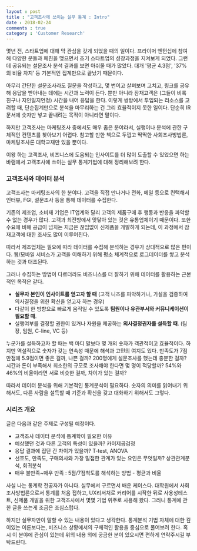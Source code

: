 ```yaml
---
layout : post
title : "고객조사에 쓰이는 실무 통계 : Intro"
date : 2018-02-24
comments : true
category : 'Customer Research'
---
```


몇년 전, 스타트업에 대해 막 관심을 갖게 되었을 때의 일이다. 프라이머 엔턴십에 참여해 다양한 분들과 페친을 맺으면서 초기 스타트업의 성장과정을 지켜보게 되었다.
그런데 공유되는 설문조사 분석 결과를 보면 아쉬울 때가 많았다. 대개 '평균 4.3점', '37%의 비율 차지’ 등 기본적인 집계만으로 끝났기 때문이다.

아무리 간단한 설문조사라도 질문을 작성하고, 몇 번이고 살펴보며 고치고, 링크를 공유해 응답을 받아내는 데에는 시간과 노력이 든다. 뿐만 아니라 잠재고객은 (그들이 비록 친구나 지인일지언정) 시간을 내어 응답을 한다. 이렇게 쌍방에서 투입되는 리소스를 고려할 때, 단순집계만으로 분석을 마무리하는 건 그리 효율적이지 못한 일이다. 단순히 IR문서에 숫자만 넣고 끝내려는 목적이 아니라면 말이다.

하지만 고객조사는 마케팅조사 중에서도 매우 좁은 분야라서, 실행이나 분석에 관한 구체적인 컨텐츠를 찾아보기 어렵다. 참고할 만한 책으로 두껍고 딱딱한 사회조사방법론, 마케팅조사론 대학교재만 있을 뿐이다.

이왕 하는 고객조사, 비즈니스에 도움되는 인사이트를 더 많이 도출할 수 있었으면 하는 바램에서
고객조사에 쓰이는 실무 통계기법에 대해 정리해보려 한다.


### 고객조사와 데이터 분석

고객조사는 마케팅조사의 한 분야다. 고객을 직접 만나거나 전화, 메일 등으로 컨택해서 인터뷰, FGI, 설문조사 등을 통해 데이터를 수집한다.

기존의 제조업, 소비재 기업은 IT업계와 달리 고객의 제품구매 후 행동과 반응을 파악할 수 없는 경우가 많다. 고객과 최전방에서 맞닿아 있는 것은 유통업체이기 때문이다. 또한 수요에 비해 공급이 넘치는 지금은 끊임없이 신제품을 개발하게 되는데, 이 과정에서 잠재고객에 대한 조사도 많이 이루어진다.  

따라서 제조업체는 필요에 따라 데이터를 수집해 분석하는 경우가 상대적으로 많은 편이다. 웹/모바일 서비스가 고객을 이해하기 위해 평소 체계적으로 로그데이터를 쌓고 분석하는 것과 대조된다.

그러나 수집하는 방법이 다르더라도 비즈니스를 더 잘하기 위해 데이터를 활용하는 근본적인 목적은 같다.
* **실무자 본인이 인사이트를 얻고자 할 때** (고객 니즈를 파악하거나, 가설을 검증하여 의사결정을 위한 확신을 얻고자 하는 경우)
* 다같이 한 방향으로 빠르게 움직일 수 있도록 **팀원이나 유관부서와 커뮤니케이션이 필요할 때**.
* 실행여부를 결정할 권한이 있거나 자원을 제공하는 **의사결정권자를 설득할 때**. (팀장, 임원, C-line, VC 등)

누군가를 설득하고자 할 때는 백 마디 말보다 몇 개의 숫자가 객관적이고 효율적이다. 하지만 역설적으로 숫자가 갖는 연속성 때문에 해석과 고민의 여지도 있다.
만족도가 7점 만점에 5.9점이면 좋은 걸까, 나쁜 걸까? 200명에게 설문조사를 했는데 충분한 걸까?
시간과 돈이 부족해서 최소한의 규모로 조사해야 한다면 몇 명이 적당할까? 54%와 46%의 비율이라면 서로 비슷한 걸까, 차이가 있는 걸까?

따라서 데이터 분석을 위해 기본적인 통계분석이 필요하다. 숫자의 의미를 읽어내기 위해서도, 다른 사람을 설득할 때 기준과 확신을 갖고 대화하기 위해서도 그렇다.  


### 시리즈 개요
글은 다음과 같은 주제로 구성될 예정이다.

* 고객조사 데이터 분석에 통계학이 필요한 이유
* 예상했던 것과 다른 고객의 특성이 있을까? 카이제곱검정
* 응답 결과에 집단 간 차이가 있을까? T-test, ANOVA
* 선호도, 만족도, 구매의사와 가장 밀접한 관계가 있는 요인은 무엇일까? 상관관계분석, 회귀분석
* 매우 불만족~매우 만족 : 5점/7점척도를 해석하는 방법 - 평균과 비율

사실 나는 통계학 전공자가 아니다. 실무에서 구르면서 배운 케이스다. 대학원에서 사회조사방법론으로서 통계를 처음 접하고, UX리서처로 커리어를 시작한 뒤로 사용성테스트, 신제품 개발을 위한 고객조사에서 몇몇 기법 위주로 사용해 왔다.
그러니 통계에 관한 글을 쓰는게 조금은 조심스럽다.

하지만 실무자만이 말할 수 있는 내용이 있다고 생각한다. 통계분석 기법 자체에 대한 깊이있는 이론보다는, 비즈니스 상황에서의 구체적인 활용을 중심으로 풀어보려 한다.
혹시 이 분야에 관심이 있는데 위의 내용 외에 궁금한 분이 있으시면 편하게 연락주시길 부탁드린다.  
